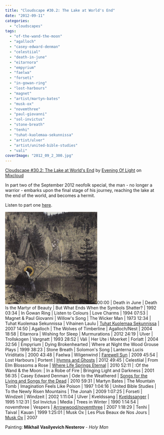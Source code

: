 ```yaml
---
title: "Cloudscape #30.2: The Lake at World's End"
date: "2012-09-11"
categories: 
  - "cloudscapes"
tags: 
  - "of-the-wand-the-moon"
  - "agalloch"
  - "casey-edward-denman"
  - "celestiial"
  - "death-in-june"
  - "eitarnora"
  - "empyrium"
  - "faelwa"
  - "forseti"
  - "in-gowan-ring"
  - "lost-harbours"
  - "magnet"
  - "artist/martyn-bates"
  - "musk-ox"
  - "novemthree"
  - "paul-giovanni"
  - "sol-invictus"
  - "stone-breath"
  - "tenhi"
  - "tuhat-kuolemaa-sekunnissa"
  - "artist/ulver"
  - "artist/united-bible-studies"
  - "vali"
coverImage: "2012_09_2_300.jpg"
---
```


[Cloudscape #30.2: The Lake at World's End](http://www.mixcloud.com/eveningoflight/cloudscape-302-the-lake-at-worlds-end/?utm_source=widget&utm_medium=web&utm_campaign=base_links&utm_term=resource_link) by [Evening Of Light](http://www.mixcloud.com/eveningoflight/?utm_source=widget&utm_medium=web&utm_campaign=base_links&utm_term=profile_link) on [Mixcloud](http://www.mixcloud.com/?utm_source=widget&utm_medium=web&utm_campaign=base_links&utm_term=homepage_link)

In part two of the September 2012 neofolk special, the man - no longer a warrior - embarks upon the final stage of his journey, reaching the lake at the end of the world, and becomes a hermit.

Listen to part one [here](http://www.eveningoflight.nl/2012/09/10/cloudscape-30-1-a-warriors-peregrination/ "Cloudscape #30.1: A Warrior’s Peregrination").

![](images/2012_09_2_300.jpg "2012_09_2_300")00:00 | Death in June | Death Is the Martyr of Beauty | But What Ends When the Symbols Shatter? | 1992 03:34 | In Gowan Ring | Listen to Colours | Love Charms | 1994 07:53 | Magnet & Paul Giovanni | Willow's Song | The Wicker Man | 1973 12:34 | Tuhat Kuolemaa Sekunnissa | Vihainen Laulu | [Tuhat Kuolemaa Sekunnissa](http://www.eveningoflight.nl/2007/03/01/review-tuhat-kuolemaa-sekunnissa-2007/ "Review: Tuhat Kuolemaa Sekunnissa (2007)") | 2007 14:50 | Agalloch | The Wolves of Timberline | Agalloch/Nest | 2004 18:58 | Eitarnora | Wishing for Sleep | Murmurations | 2012 24:19 | Ulver | Trollskogen | Vargnatt | 1993 28:52 | Vàli | Her Ute i Moerket | Forlatt | 2004 32:56 | Empyrium | Dying Brokenhearted | Where at Night the Wood Grouse Plays | 1999 38:23 | Stone Breath | Solomon's Song | Lanterna Lucis Viriditatis | 2000 43:48 | Faelwa | Wilgenwind | [Farewell Sun](http://www.eveningoflight.nl/2009/11/06/review-faelwa-farewell-sun-2009/ "Review: Faelwa – Farewell Sun (2009)") | 2009 45:54 | Lost Harbours | Portent | [Hymns and Ghosts](http://www.eveningoflight.nl/2012/08/08/review-lost-harbours-hymns-ghosts-2012/ "Review: Lost Harbours – Hymns & Ghosts (2012)") | 2012 49:45 | Celestiial | From Elm Blossoms a Rose | [Where Life Springs Eternal](http://www.eveningoflight.nl/2010/07/17/review-celestiial-where-life-springs-eternal-2010/ "Review: Celestiial – Where Life Springs Eternal (2010)") | 2010 52:11 | :Of the Wand & the Moon: | In a Robe of Fire | Bringing Light and Darkness | 2001 56:35 | Casey Edward Denman | Ode to the Weathered | [Songs for the Living and Songs for the Dead](http://www.eveningoflight.nl/2011/02/20/review-casey-edward-denman-songs-for-the-living-2010/ "Review: Casey Edward Denman – Songs for the Living and Songs for the Dead (2010)") | 2010 59:31 | Martyn Bates | The Mountain Tomb | Imagination Feels Like Poison | 1997 1:04:16 | United Bible Studies | To the Newly Risen Mountains | The Jonah | 2009 1:07:25 | Forseti | Windzeit | Windzeit | 2002 1:11:04 | Ulver | Kveldssang | [Kveldssanger](http://www.eveningoflight.nl/2009/04/29/eclipse-review-ulver-kveldssanger-1995/ "Eclipse Review: Ulver – Kveldssanger (1995)") | 1995 1:12:31 | Sol Invictus | Media | Trees in Winter | 1990 1:14:54 | novemthree | Vespers | [Arrowwood/novemthree](http://www.eveningoflight.nl/2008/02/01/review-arrowwood-novemthree-2007/ "Review: Arrowwood / novemthree (2007)") | 2007 1:18:29 | Tenhi | Taival | Kauan | 1999 1:25:01 | Musk Ox | Les Plus Beaux de Nos Jours | [Musk Ox](http://www.eveningoflight.nl/2007/12/01/review-musk-ox-2007/ "Review: Musk Ox (2007)") | 2007

Painting: **Mikhail Vasilyevich Nesterov** - _Holy Man_
